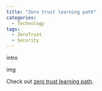 ```yaml
---
title: "Zero trust learning path"
categories:
  - Technology
tags:
  - ZeroTrust
  - Security
---
```


intro

img

Check out [zero trust learning path][zero-trust-learning-path].

[zero-trust-learning-path]: https://docs.microsoft.com/learn/paths/zero-trust-principles/

